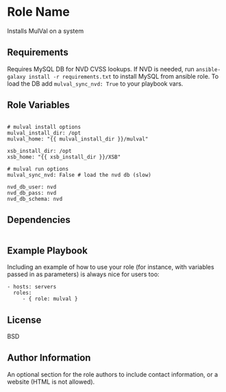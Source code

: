 Role Name
=========

Installs MulVal on a system

Requirements
------------

Requires MySQL DB for NVD CVSS lookups. If NVD is needed, run ```ansible-galaxy install -r requirements.txt``` to install MySQL from ansible role. To load the DB add ```mulval_sync_nvd: True``` to your playbook vars. 

Role Variables
--------------

```

# mulval install options
mulval_install_dir: /opt
mulval_home: "{{ mulval_install_dir }}/mulval"

xsb_install_dir: /opt
xsb_home: "{{ xsb_install_dir }}/XSB"

# mulval run options
mulval_sync_nvd: False # load the nvd db (slow)

nvd_db_user: nvd
nvd_db_pass: nvd
nvd_db_schema: nvd
```

Dependencies
------------

```src: https://github.com/geerlingguy/ansible-role-mysql.git
```
Example Playbook
----------------

Including an example of how to use your role (for instance, with variables passed in as parameters) is always nice for users too:

    - hosts: servers
      roles:
         - { role: mulval }

License
-------

BSD

Author Information
------------------

An optional section for the role authors to include contact information, or a website (HTML is not allowed).

